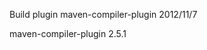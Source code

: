 Build plugin maven-compiler-plugin 2012/11/7

<artifactId>maven-compiler-plugin</artifactId>
				<version>2.5.1</version>

